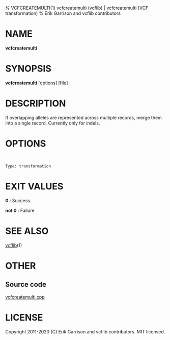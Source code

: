 % VCFCREATEMULTI(1) vcfcreatemulti (vcflib) | vcfcreatemulti (VCF transformation)
% Erik Garrison and vcflib contributors

# NAME

**vcfcreatemulti**

# SYNOPSIS

**vcfcreatemulti** [options] [file]

# DESCRIPTION

If overlapping alleles are represented across multiple records, merge them into a single record. Currently only for indels.



# OPTIONS

```


Type: transformation

```





# EXIT VALUES

**0**
: Success

**not 0**
: Failure

# SEE ALSO



[vcflib](./vcflib.md)(1)



# OTHER

## Source code

[vcfcreatemulti.cpp](https://github.com/vcflib/vcflib/blob/master/src/vcfcreatemulti.cpp)

# LICENSE

Copyright 2011-2020 (C) Erik Garrison and vcflib contributors. MIT licensed.

<!--
  Created with ./scripts/bin2md.rb scripts/bin2md-template.erb
-->
